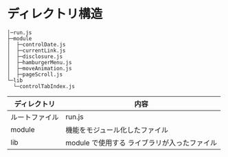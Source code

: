 # ディレクトリ構造

```
│─run.js
├─module
│  ├─controlDate.js
│  ├─currentLink.js
│  ├─disclosure.js
│  ├─hamburgerMenu.js
│  ├─moveAnimation.js
│  ├─pageScroll.js
└─lib
  └─controlTabIndex.js
```

| ディレクトリ | 内容 |
| ---- | ---- |
| ルートファイル | run.js |
| module | 機能をモジュール化したファイル |
| lib | module で使用する ライブラリが入ったファイル |
